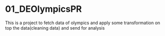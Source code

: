 # 01_DEOlympicsPR
This is a project to fetch data of olympics and apply some transformation on top the data(cleaning data) and send for analysis 
